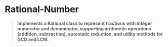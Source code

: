 # Rational-Number
> **Implements a Rational class to represent fractions with integer numerator and denominator, supporting arithmetic operations (addition, subtraction), automatic reduction, and utility methods for GCD and LCM.**
